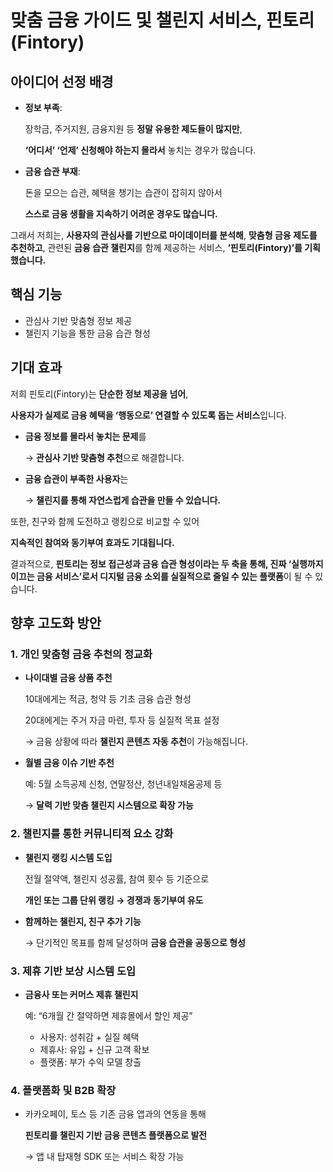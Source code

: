 # 맞춤 금융 가이드 및 챌린지 서비스, 핀토리(Fintory)

## 아이디어 선정 배경

<aside>
  
- **정보 부족**:
    
    장학금, 주거지원, 금융지원 등 **정말 유용한 제도들이 많지만**,
    
    **‘어디서’ ‘언제’ 신청해야 하는지 몰라서** 놓치는 경우가 많습니다.
    
- **금융 습관 부재**:
    
    돈을 모으는 습관, 혜택을 챙기는 습관이 잡히지 않아서
    
    **스스로 금융 생활을 지속하기 어려운 경우도 많습니다.**
    
</aside>

그래서 저희는, **사용자의 관심사를 기반으로 마이데이터를 분석해**, **맞춤형 금융 제도를 추천하고**, 관련된 **금융 습관 챌린지**를 함께 제공하는 서비스, **‘핀토리(Fintory)’를 기획했습니다.**


## 핵심 기능

- 관심사 기반 맞춤형 정보 제공
- 챌린지 기능을 통한 금융 습관 형성


## 기대 효과

저희 핀토리(Fintory)는 **단순한 정보 제공을 넘어**,

**사용자가 실제로 금융 혜택을 ‘행동으로’ 연결할 수 있도록 돕는 서비스**입니다.

- **금융 정보를 몰라서 놓치는 문제**를
    
    → **관심사 기반 맞춤형 추천**으로 해결합니다.
    
- **금융 습관이 부족한 사용자**는
    
    → **챌린지를 통해 자연스럽게 습관을 만들 수 있습니다.**
    

또한, 친구와 함께 도전하고 랭킹으로 비교할 수 있어

**지속적인 참여와 동기부여 효과도 기대됩니다.**

결과적으로, **핀토리는 정보 접근성과 금융 습관 형성이라는 두 축을 통해,
진짜 ‘실행까지 이끄는 금융 서비스’로서
디지털 금융 소외를 실질적으로 줄일 수 있는 플랫폼**이 될 수 있습니다.


## 향후 고도화 방안

### 1. **개인 맞춤형 금융 추천의 정교화**

- **나이대별 금융 상품 추천**
    
    10대에게는 적금, 청약 등 기초 금융 습관 형성
    
    20대에게는 주거 자금 마련, 투자 등 실질적 목표 설정
    
    → 금융 상황에 따라 **챌린지 콘텐츠 자동 추천**이 가능해집니다.
    
- **월별 금융 이슈 기반 추천**
    
    예: 5월 소득공제 신청, 연말정산, 청년내일채움공제 등
    
    → **달력 기반 맞춤 챌린지 시스템으로 확장 가능**
    

### 2. **챌린지를 통한 커뮤니티적 요소 강화**

- **챌린지 랭킹 시스템 도입**
    
    전월 절약액, 챌린지 성공률, 참여 횟수 등 기준으로
    
    **개인 또는 그룹 단위 랭킹 → 경쟁과 동기부여 유도**
    
- **함께하는 챌린지, 친구 추가 기능**
    
    → 단기적인 목표를 함께 달성하며 **금융 습관을 공동으로 형성**
    

### 3. **제휴 기반 보상 시스템 도입**

- **금융사 또는 커머스 제휴 챌린지**
    
    예: “6개월 간 절약하면 제휴몰에서 할인 제공”
    
    - 사용자: 성취감 + 실질 혜택
    - 제휴사: 유입 + 신규 고객 확보
    - 플랫폼: 부가 수익 모델 창출

### 4. **플랫폼화 및 B2B 확장**

- 카카오페이, 토스 등 기존 금융 앱과의 연동을 통해
    
    **핀토리를 챌린지 기반 금융 콘텐츠 플랫폼으로 발전**
    
    → 앱 내 탑재형 SDK 또는 서비스 확장 가능
